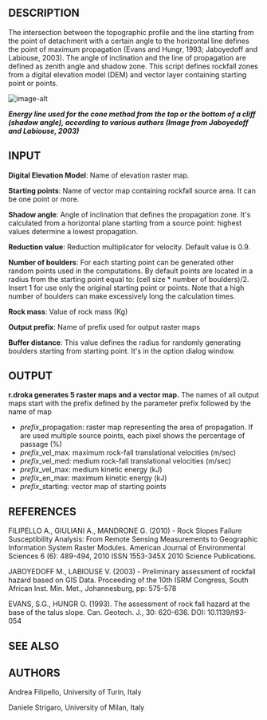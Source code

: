 ## DESCRIPTION

The intersection between the topographic profile and the line starting
from the point of detachment with a certain angle to the horizontal line
defines the point of maximum propagation (Evans and Hungr, 1993;
Jaboyedoff and Labiouse, 2003). The angle of inclination and the line of
propagation are defined as zenith angle and shadow zone. This script
defines rockfall zones from a digital elevation model (DEM) and vector
layer containing starting point or points.

![image-alt](r_droka_img.png)

***Energy line used for the cone method from the top or the bottom of a
cliff (shadow angle), according to various authors (Image from
Jaboyedoff and Labiouse, 2003)***

## INPUT

**Digital Elevation Model**:
Name of elevation raster map.

**Starting points**:
Name of vector map containing rockfall source area. It can be one point or more.

**Shadow angle**:
Angle of inclination that defines the propagation zone.
It's calculated from a horizontal plane starting from a source point:
highest values determine a lowest propagation.

**Reduction value**:
Reduction multiplicator for velocity. Default value is 0.9.

**Number of boulders**:
For each starting point can be generated other random points used in the computations.
By default points are located in a radius from the starting point equal to:
(cell size * number of boulders)/2. Insert 1 for use only the original
starting point or points. Note that a high number of boulders can make
excessively long the calculation times.

**Rock mass**:
Value of rock mass (Kg)

**Output prefix**:
Name of prefix used for output raster maps

**Buffer distance**:
This value defines the radius for randomly generating boulders starting from
starting point. It's in the option dialog window.

## OUTPUT

**r.droka generates 5 raster maps and a vector map.** The names of all
output maps start with the prefix defined by the parameter prefix
followed by the name of map

- *prefix*\_propagation: raster map representing the area of
    propagation. If are used multiple source points, each pixel shows
    the percentage of passage (%)
- *prefix*\_vel\_max: maximum rock-fall translational velocities
    (m/sec)
- *prefix*\_vel\_med: medium rock-fall translational velocities
    (m/sec)
- *prefix*\_vel\_max: medium kinetic energy (kJ)
- *prefix*\_en\_max: maximum kinetic energy (kJ)
- *prefix*\_starting: vector map of starting points

## REFERENCES

FILIPELLO A., GIULIANI A., MANDRONE G. (2010) - Rock Slopes Failure
Susceptibility Analysis: From Remote Sensing Measurements to Geographic
Information System Raster Modules. American Journal of Environmental
Sciences 6 (6): 489-494, 2010 ISSN 1553-345X 2010 Science Publications.

JABOYEDOFF M., LABIOUSE V. (2003) - Preliminary assessment of rockfall
hazard based on GIS Data. Proceeding of the 10th ISRM Congress, South
African Inst. Min. Met., Johannesburg, pp: 575-578

EVANS, S.G., HUNGR O. (1993). The assessment of rock fall hazard at the
base of the talus slope. Can. Geotech. J., 30: 620-636. DOI:
10.1139/t93-054

## SEE ALSO

## AUTHORS

Andrea Filipello, University of Turin, Italy

Daniele Strigaro, University of Milan, Italy
